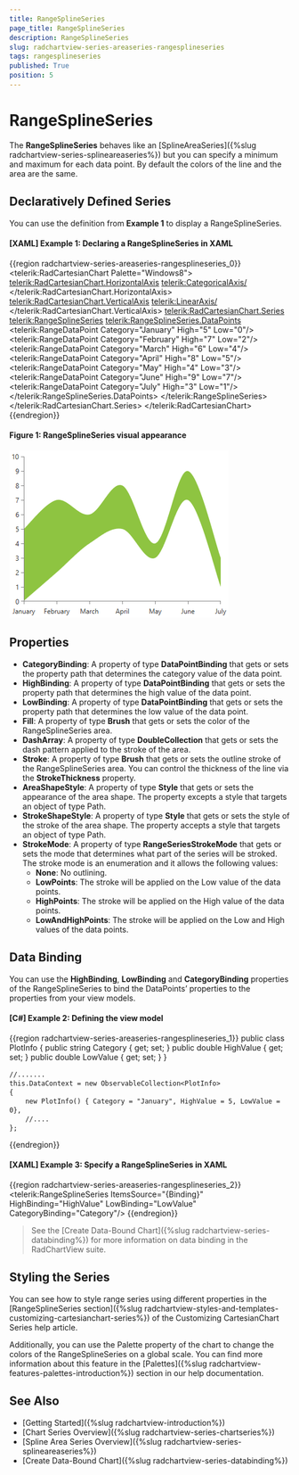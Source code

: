 ```yaml
---
title: RangeSplineSeries
page_title: RangeSplineSeries
description: RangeSplineSeries
slug: radchartview-series-areaseries-rangesplineseries
tags: rangesplineseries
published: True
position: 5
---
```


# RangeSplineSeries

The __RangeSplineSeries__ behaves like an [SplineAreaSeries]({%slug radchartview-series-splineareaseries%}) but you can specify a minimum and maximum for each data point. By default the colors of the line and the area are the same.

## Declaratively Defined Series

You can use the definition from __Example 1__ to display a RangeSplineSeries.

#### __[XAML] Example 1: Declaring a RangeSplineSeries in XAML__
{{region radchartview-series-areaseries-rangesplineseries_0}}
	<telerik:RadCartesianChart Palette="Windows8">            
		<telerik:RadCartesianChart.HorizontalAxis>
			<telerik:CategoricalAxis/>
		</telerik:RadCartesianChart.HorizontalAxis>            
		<telerik:RadCartesianChart.VerticalAxis>
			<telerik:LinearAxis/>
		</telerik:RadCartesianChart.VerticalAxis>
		<telerik:RadCartesianChart.Series>
			<telerik:RangeSplineSeries>
				<telerik:RangeSplineSeries.DataPoints>
					<telerik:RangeDataPoint Category="January" High="5" Low="0"/>
					<telerik:RangeDataPoint Category="February" High="7" Low="2"/>
					<telerik:RangeDataPoint Category="March" High="6" Low="4"/>
					<telerik:RangeDataPoint Category="April" High="8" Low="5"/>
					<telerik:RangeDataPoint Category="May" High="4" Low="3"/>
					<telerik:RangeDataPoint Category="June" High="9" Low="7"/>
					<telerik:RangeDataPoint Category="July" High="3" Low="1"/>
				</telerik:RangeSplineSeries.DataPoints>
			</telerik:RangeSplineSeries>
		</telerik:RadCartesianChart.Series>
	</telerik:RadCartesianChart>
{{endregion}}

#### __Figure 1: RangeSplineSeries visual appearance__  
![radchartview-series-areaseries-rangesplineseries](images/radchartview-series-rangesplineseries.png)

## Properties

* __CategoryBinding__: A property of type __DataPointBinding__ that gets or sets the property path that determines the category value of the data point.
* __HighBinding__: A property of type __DataPointBinding__ that gets or sets the property path that determines the high value of the data point.
* __LowBinding__: A property of type __DataPointBinding__ that gets or sets the property path that determines the low value of the data point.
* __Fill__: A property of type __Brush__ that gets or sets the color of the RangeSplineSeries area.
* __DashArray__: A property of type __DoubleCollection__ that gets or sets the dash pattern applied to the stroke of the area.
* __Stroke__: A property of type __Brush__ that gets or sets the outline stroke of the RangeSplineSeries area. You can control the thickness of the line via the __StrokeThickness__ property.
* __AreaShapeStyle__: A property of type __Style__ that gets or sets the appearance of the area shape. The property excepts a style that targets an object of type Path.
* __StrokeShapeStyle__: A property of type __Style__ that gets or sets the style of the stroke of the area shape. The property accepts a style that targets an object of type Path.
* __StrokeMode__: A property of type __RangeSeriesStrokeMode__ that gets or sets the mode that determines what part of the series will be stroked. The stroke mode is an enumeration and it allows the following values:  
	* __None__: No outlining.
	* __LowPoints__: The stroke will be applied on the Low value of the data points.
	* __HighPoints__: The stroke will be applied on the High value of the data points.
	* __LowAndHighPoints__: The stroke will be applied on the Low and High values of the data points.

## Data Binding

You can use the __HighBinding__, __LowBinding__ and __CategoryBinding__ properties of the RangeSplineSeries to bind the DataPoints’ properties to the properties from your view models.

#### __[C#] Example 2: Defining the view model__

{{region radchartview-series-areaseries-rangesplineseries_1}}
	public class PlotInfo
    {
        public string Category { get; set; }
        public double HighValue { get; set; }
        public double LowValue { get; set; }
    }

	//.......
	this.DataContext = new ObservableCollection<PlotInfo>
	{
		new PlotInfo() { Category = "January", HighValue = 5, LowValue = 0},
		//....
	};
{{endregion}}		
	

#### __[XAML] Example 3: Specify a RangeSplineSeries in XAML__
{{region radchartview-series-areaseries-rangesplineseries_2}}
	<telerik:RangeSplineSeries ItemsSource="{Binding}" HighBinding="HighValue" LowBinding="LowValue" CategoryBinding="Category"/>
{{endregion}}
	
>See the [Create Data-Bound Chart]({%slug radchartview-series-databinding%}) for more information on data binding in the RadChartView suite.

## Styling the Series

You can see how to style range series using different properties in the [RangeSplineSeries section]({%slug radchartview-styles-and-templates-customizing-cartesianchart-series%}) of the Customizing CartesianChart Series help article.

Additionally, you can use the Palette property of the chart to change the colors of the RangeSplineSeries on a global scale. You can find more information about this feature in the [Palettes]({%slug radchartview-features-palettes-introduction%}) section in our help documentation.

## See Also
 * [Getting Started]({%slug radchartview-introduction%})
 * [Chart Series Overview]({%slug radchartview-series-chartseries%})
 * [Spline Area Series Overview]({%slug radchartview-series-splineareaseries%})
 * [Create Data-Bound Chart]({%slug radchartview-series-databinding%})
